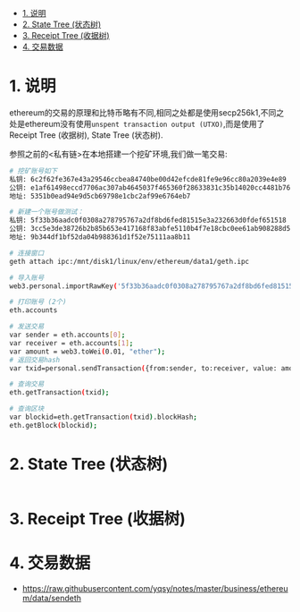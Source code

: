 <!-- TOC -->

- [1. 说明](#1-说明)
- [2. State Tree (状态树)](#2-state-tree-状态树)
- [3. Receipt Tree (收据树)](#3-receipt-tree-收据树)
- [4. 交易数据](#4-交易数据)

<!-- /TOC -->


<a id="markdown-1-说明" name="1-说明"></a>
# 1. 说明

ethereum的交易的原理和比特币略有不同,相同之处都是使用secp256k1,不同之处是ethereum没有使用`unspent transaction output (UTXO)`,而是使用了Receipt Tree (收据树), State Tree (状态树).

参照之前的<私有链>在本地搭建一个挖矿环境,我们做一笔交易:

```bash
# 挖矿账号如下
私钥: 6c2f62fe367e43a29546ccbea84740be00d42efcde81fe9e96cc80a2039e4e89
公钥: e1af61498eccd7706ac307ab4645037f465360f28633831c35b14020cc4481b7648bb054dcf50977c895015078f6b2f45688b20ff379df5f79cd5b9ec65983ac
地址: 5351b0ead94e9d5cb69798e1cbc2af99e6764eb7

# 新建一个账号做测试：
私钥: 5f33b36aadc0f0308a278795767a2df8bd6fed81515e3a232663d0fdef651518
公钥: 3cc5e3de38726b2b85b653e417168f83abfe5110b4f7e18cbc0ee61ab908288d50570f86c7ebfce9eeb233975df43b25c96754d033ccc60798baf057ebe05f6d
地址: 9b344df1bf52da04b988361d1f52e75111aa8b11

# 连接窗口
geth attach ipc:/mnt/disk1/linux/env/ethereum/data1/geth.ipc

# 导入账号
web3.personal.importRawKey('5f33b36aadc0f0308a278795767a2df8bd6fed81515e3a232663d0fdef651518', '123456')

# 打印账号 (2个)
eth.accounts

# 发送交易
var sender = eth.accounts[0];
var receiver = eth.accounts[1];
var amount = web3.toWei(0.01, "ether");
# 返回交易hash
var txid=personal.sendTransaction({from:sender, to:receiver, value: amount}, '123456');

# 查询交易
eth.getTransaction(txid);

# 查询区块
var blockid=eth.getTransaction(txid).blockHash;
eth.getBlock(blockid);
```

<a id="markdown-2-state-tree-状态树" name="2-state-tree-状态树"></a>
# 2. State Tree (状态树)

```bash

```

<a id="markdown-3-receipt-tree-收据树" name="3-receipt-tree-收据树"></a>
# 3. Receipt Tree (收据树)



<a id="markdown-4-交易数据" name="4-交易数据"></a>
# 4. 交易数据

* https://raw.githubusercontent.com/yqsy/notes/master/business/ethereum/data/sendeth
